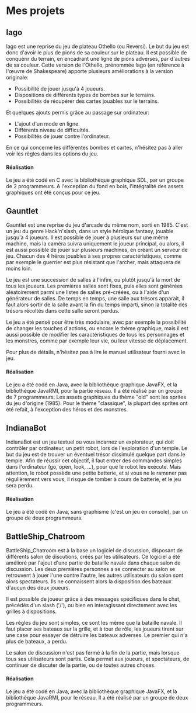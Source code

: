 # Mes projets

## Iago
Iago est une reprise du jeu de plateau Othello (ou Reversi). Le but du jeu est donc d'avoir le plus de pions de sa couleur sur le plateau. Il est possible de conquérir du terrain, en encadrant une ligne de pions adverses, par d'autres de sa couleur.
Cette version de l'Othello, prénommée Iago (en référence à l'œuvre de Shakespeare) apporte plusieurs améliorations à la version originale:
* Possibilité de jouer jusqu'à 4 joueurs.
* Dispositions de différents types de bombes sur le terrains.
* Possibilités de récupérer des cartes jouables sur le terrains.

Et quelques ajouts permis grâce au passage sur ordinateur:
* L'ajout d'un mode en ligne.
* Différents niveau de difficultés.
* Possibilités de jouer contre l'ordinateur.

En ce qui concerne les différentes bombes et cartes, n'hésitez pas à aller voir les règles dans les options du jeu.

#### Réalisation
Le jeu a été codé en C avec la bibliothèque graphique SDL, par un groupe de 2 programmeurs. A l'exception du fond en bois, l'intégralité des assets graphiques ont été conçus pour ce jeu.

## Gauntlet
Gauntlet est une reprise du jeu d'arcade du même nom, sorti en 1985. C'est un jeu du genre Hack'n'slash, dans un style héroïque fantasy, jouable jusqu'à 4 joueurs. Il est possible de jouer à plusieurs sur une même machine, mais la caméra suivra uniquement le joueur principal, ou alors, il est aussi possible de jouer sur plusieurs machines, en créant un serveur de jeu.
Chacun des 4 héros jouables à ses propres caractéristiques, comme par exemple le guerrier est plus résistant que l'archer, mais attaquera de moins loin.

Le jeu est une succession de salles à l'infini, ou plutôt jusqu'à la mort de tous les joueurs. Les premières salles sont fixes, puis elles sont générées aléatoirement parmi une listes de salles pré-créées, ou à l'aide d'un générateur de salles. De temps en temps, une salle aux trésors apparait, il faut alors sortir de la salle avant la fin du temps imparti, sinon la totalité des trésors récoltés dans cette salle seront perdus.

Le jeu a été pensé pour être très modulaire, avec par exemple la possibilité de changer les touches d'actions, ou encore le thème graphique, mais il est aussi possible de modifier les caractéristiques de tous les personnages et les monstres, comme par exemple leur vie, ou leur vitesse de déplacement.

Pour plus de détails, n'hésitez pas à lire le manuel utilisateur fourni avec le jeu.

#### Réalisation
Le jeu a été codé en Java, avec la bibliothèque graphique JavaFX, et la bibliothèque JavaRMI, pour la partie réseau. Il a été réalisé par un groupe de 7 programmeurs. Les assets graphiques du thème "old" sont les sprites du jeu d'origine (1985). Pour le thème "classique", la plupart des sprites ont été refait, à l'exception des héros et des monstres.

## IndianaBot
IndianaBot est un jeu textuel ou vous incarnez un explorateur, qui doit contrôler par ordinateur, un petit robot, lors de l'exploration d'un temple. Le but du jeu est de trouver un éventuel trésor dissimulé quelque part dans le temple. Afin de réussir cet objectif, il faut entrer des commandes simples dans l'ordinateur (go, open, look, ...), pour que le robot les exécute. Mais attention, le robot possède une petite batterie, et si vous ne le ramener pas régulièrement vers vous, il risque de tomber à cours de batterie, et le jeu sera perdu.

#### Réalisation
Le jeu a été codé en Java, sans graphisme (c'est un jeu en console), par un groupe de deux programmeurs.

## BattleShip_Chatroom
BattleShip_Chatroom est à la base un logiciel de discussion, disposant de différents salon de discutions, créés par les utilisateurs. Ce logiciel a été amélioré par l'ajout d'une partie de bataille navale dans chaque salon de discussion. Les deux premières personnes a se connecter au salon se retrouvent à jouer l'une contre l'autre, les autres utilisateurs du salon sont alors spectateurs. Ils ne connaissent alors la disposition des bateaux d'aucun des deux joueurs.

Il est possible de joueur grâce à des messages spécifiques dans le chat, précédés d'un slash ('/'), ou bien en interagissant directement avec les grilles à dispositions.

Les règles du jeu sont simples, ce sont les même que la bataille navale. Il faut placer ses bateaux sur la grille, et à tour de rôle, les joueurs tirent sur une case pour essayer de détruire les bateaux adverses. Le premier qui n'a plus de bateaux, a perdu.

Le salon de discussion n'est pas fermé à la fin de la partie, mais lorsque tous ses utilisateurs sont partis. Cela permet aux joueurs, et spectateurs, de continuer de discuter de la partie, ou de toutes autres choses.

#### Réalisation
Le jeu a été codé en Java, avec la bibliothèque graphique JavaFX, et la bibliothèque JavaRMI, pour le réseau. Il a été réalisé par un groupe de deux programmeurs.
